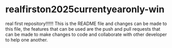 # realfirston2025currentyearonly-win
real first repository!!!!!!
This is the README file and changes can be made to this file, the features that can be used are the push and pull requests that can be made to make changes to code and collaborate with other developer to help one another.